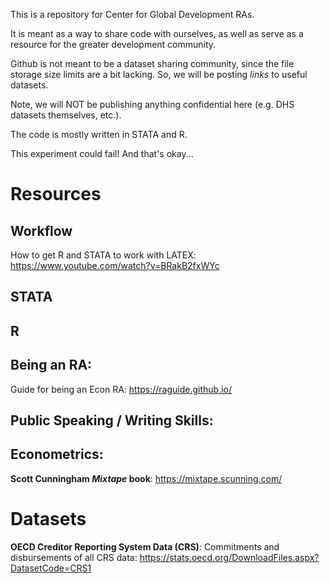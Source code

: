 This is a repository for Center for Global Development RAs.

It is meant as a way to share code with ourselves, as well as serve as a resource for the greater development community. 

Github is not meant to be a dataset sharing community, since the file storage size limits are a bit lacking. 
So, we will be posting *links* to useful datasets.

Note, we will NOT be publishing anything confidential here (e.g. DHS datasets themselves, etc.).

The code is mostly written in STATA and R. 

This experiment could fail! And that's okay...

# Resources

## Workflow

How to get R and STATA to work with LATEX: https://www.youtube.com/watch?v=BRakB2fxWYc

## STATA

## R

## Being an RA:

Guide for being an Econ RA: https://raguide.github.io/

## Public Speaking / Writing Skills:

## Econometrics:

**Scott Cunningham _Mixtape_ book**: https://mixtape.scunning.com/


# Datasets

**OECD Creditor Reporting System Data (CRS)**: Commitments and disbursements of all CRS data: https://stats.oecd.org/DownloadFiles.aspx?DatasetCode=CRS1












